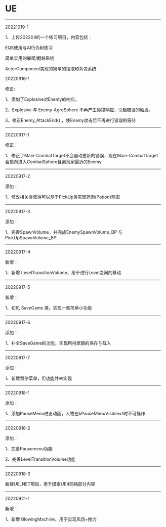 # UE

----------
20221019-1

1、上传202204的一个练习项目，内容包括：

   EQS使用与AI行为树练习 
   
   简单实用的攀爬/翻越系统
   
   ActorComponent实现的简单的拾取和背包系统
   


20220916-1

修正:

1、添加了Explosive对Enemy的响应。

2、Explosive 与 Enemy-AgroSphere 不再产生碰撞响应，引起错误的触发。

3、修正Enemy_AttackEnd() ，使Enemy攻击后不再进行错误的等待

----------
20220917-1

修正：

1、修正了Main-CombatTarget不会自动更新的错误，现在Main-CombatTarget会指向进入CombatSphere且离玩家最近的Enemy

----------
20220917-2

添加：

1、修改相关类使得可以基于PickUp类实现药剂(Potion)蓝图

----------
20220917-3

添加：

1、完善SpawnVolume，并完成EnemySpawnVolume_BP 与 PickUpSpawnVolume_BP

----------
20220917-4

新增：

1、新增 LevelTransitionVolume，用于进行Level之间的移动

----------
20220917-5

新增：

1、初见 SaveGame 类，实现一些简单小功能

----------
20220917-6

添加：

1、补全SaveGame的功能，实现所持武器的保存与载入

----------
20220917-7

添加：

1、新增暂停菜单，但功能并未实现

----------
20220918-1

添加：

1、添加PauseMenu进出动画，人物在bPauseMenuVisible=1时不可操作

----------
20220918-2

添加：

1、完善Pausemenu功能

2、完善LevelTransitionVolume功能

----------
20220918-3

新建UE_NET项目，用于摸索UE4网络部分内容

----------
20220921-1

新增：

1、新增 BlowingMachine，用于实现风场+推力
